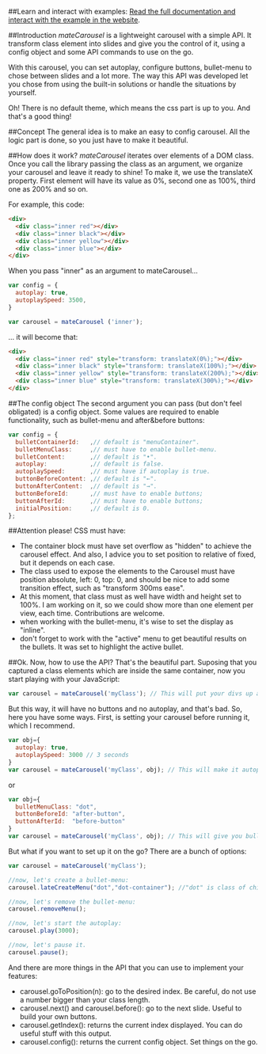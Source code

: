 ##Learn and interact with examples:
[Read the full documentation and interact with the example in the website](http://matepaiva.github.io/projetos/mate-carousel-a-lightweigth-carousel/).

##Introduction
*mateCarousel* is a lightweight carousel with a simple API. It transform class element into slides and give you the control of it, using a config object and some API commands to use on the go.

With this carousel, you can set autoplay, configure buttons, bullet-menu to chose between slides and a lot more. The way this API was developed let you chose from using the built-in solutions or handle the situations by yourself.

Oh! There is no default theme, which means the css part is up to you. And that's a good thing!

##Concept
The general idea is to make an easy to config carousel. All the logic part is done, so you just have to make it beautiful.

##How does it work?
*mateCarousel* iterates over elements of a DOM class. Once you call the library passing the class as an argument, we organize your carousel and leave it ready to shine! To make it, we use the translateX property. First element will have its value as 0%, second one as 100%, third one as 200% and so on.

For example, this code:
``` html
<div>
  <div class="inner red"></div>
  <div class="inner black"></div>
  <div class="inner yellow"></div>
  <div class="inner blue"></div>
</div>
```
When you pass "inner" as an argument to mateCarousel...
``` javascript
var config = {
  autoplay: true,
  autoplaySpeed: 3500,
}

var carousel = mateCarousel ('inner');
```
... it will become that:
``` html
<div>
  <div class="inner red" style="transform: translateX(0%);"></div>
  <div class="inner black" style="transform: translateX(100%);"></div>
  <div class="inner yellow" style="transform: translateX(200%);"></div>
  <div class="inner blue" style="transform: translateX(300%);"></div>
</div>
```

##The config object
The second argument you can pass (but don't feel obligated) is a config object. Some values are required to enable functionality, such as bullet-menu and after&before buttons:

``` javascript
var config = {
  bulletContainerId:   ,// default is "menuContainer".
  bulletMenuClass:     ,// must have to enable bullet-menu.
  bulletContent:       ,// default is "•".
  autoplay:            ,// default is false.
  autoplaySpeed:       ,// must have if autoplay is true.
  buttonBeforeContent: ,// default is "←".
  buttonAfterContent:  ,// default is "→".
  buttonBeforeId:      ,// must have to enable buttons;
  buttonAfterId:       ,// must have to enable buttons;
  initialPosition:     ,// default is 0.
};
```

##Attention please! CSS must have:
- The container block must have set overflow as "hidden" to achieve the carousel effect. And also, I advice you to set position to relative of fixed, but it depends on each case.
- The class used to expose the elements to the Carousel must have position absolute, left: 0, top: 0, and should be nice to add some transition effect, such as "transform 300ms ease".
- At this moment, that class must as well have width and height set to 100%. I am working on it, so we could show more than one element per view, each time. Contributions are welcome.
- when working with the bullet-menu, it's wise to set the display as "inline".
- don't forget to work with the "active" menu to get beautiful results on the bullets. It was set to highlight the active bullet.


##Ok. Now, how to use the API?
That's the beautiful part. Suposing that you captured a class elements which are inside the same container, now you start playing with your JavaScript:

``` javascript
var carousel = mateCarousel('myClass'); // This will put your divs up and running. 
```
But this way, it will have no buttons and no autoplay, and that's bad. So, here you have some ways. First, is setting your carousel before running it, which I recommend.

``` javascript
var obj={
  autoplay: true,
  autoplaySpeed: 3000 // 3 seconds
}
var carousel = mateCarousel('myClass', obj); // This will make it autoplay.
```
or
``` javascript
var obj={
  bulletMenuClass: "dot",
  buttonBeforeId: "after-button",
  buttonAfterId:  "before-button"
}
var carousel = mateCarousel('myClass', obj); // This will give you bullets to access each index AND the after and before button.
```
But what if you want to set up it on the go? There are a bunch of options:
``` javascript
var carousel = mateCarousel('myClass');

//now, let's create a bullet-menu:
carousel.lateCreateMenu("dot","dot-container"); //"dot" is class of children, "dot-container" is the parent Id.

//now, let's remove the bullet-menu:
carousel.removeMenu();

//now, let's start the autoplay:
carousel.play(3000);

//now, let's pause it.
carousel.pause();
```

And there are more things in the API that you can use to implement your features:
- carousel.goToPosition(n): go to the desired index. Be careful, do not use a number bigger than your class length.
- carousel.next() and carousel.before(): go to the next slide. Useful to build your own buttons.
- carousel.getIndex(): returns the current index displayed. You can do useful stuff with this output.
- carousel.config(): returns the current config object. Set things on the go.


